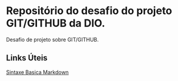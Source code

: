 # Repositório do desafio do projeto GIT/GITHUB da DIO.
Desafio de projeto sobre GIT/GITHUB.

## Links Úteis

[Sintaxe Basica Markdown](https://www.markdownguide.org/)
